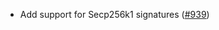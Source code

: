- Add support for Secp256k1 signatures ([#939](https://github.com/informalsystems/tendermint-rs/issues/939))
